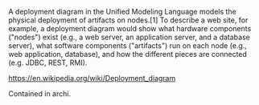 A deployment diagram in the Unified Modeling Language models the physical deployment of artifacts on nodes.[1] To describe a web site, for example, a deployment diagram would show what hardware components ("nodes") exist (e.g., a web server, an application server, and a database server), what software components ("artifacts") run on each node (e.g., web application, database), and how the different pieces are connected (e.g. JDBC, REST, RMI). 

https://en.wikipedia.org/wiki/Deployment_diagram

Contained in archi.
